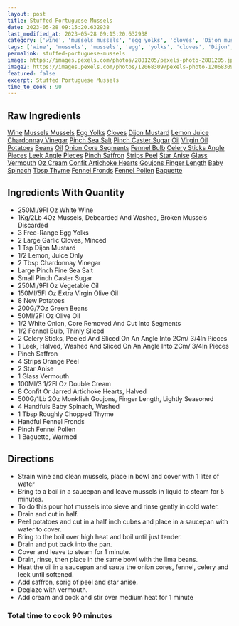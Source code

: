```yaml
---
layout: post
title: Stuffed Portuguese Mussels
date: 2023-05-28 09:15:20.632938
last_modified_at: 2023-05-28 09:15:20.632938
category: ['wine', 'mussels mussels', 'egg yolks', 'cloves', 'Dijon mustard', 'lemon juice', 'Chardonnay vinegar', 'pinch sea salt', 'pinch caster sugar', 'oil', 'virgin oil', 'potatoes', 'beans', 'oil', 'onion core segments', 'fennel bulb', 'celery sticks angle pieces', 'leek angle pieces', 'pinch saffron', 'strips peel', 'star anise', 'glass vermouth', 'oz cream', 'confit artichoke hearts', 'goujons finger length', 'baby spinach', 'tbsp thyme', 'fennel fronds', 'fennel pollen', 'baguette']
tags: ['wine', 'mussels', 'mussels', 'egg', 'yolks', 'cloves', 'Dijon', 'mustard', 'lemon', 'juice', 'Chardonnay', 'vinegar', 'sea', 'salt', 'caster', 'sugar', 'oil', 'virgin', 'oil', 'potatoes', 'beans', 'oil', 'onion', 'core', 'segments', 'fennel', 'bulb', 'celery', 'sticks', 'angle', 'pieces', 'leek', 'angle', 'pieces', 'saffron', 'strips', 'peel', 'star', 'anise', 'glass', 'vermouth', 'oz', 'cream', 'confit', 'artichoke', 'hearts', 'goujons', 'finger', 'length', 'baby', 'spinach', 'thyme', 'fennel', 'fronds', 'fennel', 'pollen', 'baguette']
permalink: stuffed-portuguese-mussels
image: https://images.pexels.com/photos/2881205/pexels-photo-2881205.jpeg?auto=compress&cs=tinysrgb&h=650&w=940
image2: https://images.pexels.com/photos/12068309/pexels-photo-12068309.jpeg?auto=compress&cs=tinysrgb&h=650&w=940
featured: false
excerpt: Stuffed Portuguese Mussels
time_to_cook : 90
---
```

<h2>Raw Ingredients</h2>
<a href="#" class="badge badge-light">Wine</a> <a href="#" class="badge badge-light">Mussels Mussels</a> <a href="#" class="badge badge-light">Egg Yolks</a> <a href="#" class="badge badge-light">Cloves</a> <a href="#" class="badge badge-light">Dijon Mustard</a> <a href="#" class="badge badge-light">Lemon Juice</a> <a href="#" class="badge badge-light">Chardonnay Vinegar</a> <a href="#" class="badge badge-light">Pinch Sea Salt</a> <a href="#" class="badge badge-light">Pinch Caster Sugar</a> <a href="#" class="badge badge-light">Oil</a> <a href="#" class="badge badge-light">Virgin Oil</a> <a href="#" class="badge badge-light">Potatoes</a> <a href="#" class="badge badge-light">Beans</a> <a href="#" class="badge badge-light">Oil</a> <a href="#" class="badge badge-light">Onion Core Segments</a> <a href="#" class="badge badge-light">Fennel Bulb</a> <a href="#" class="badge badge-light">Celery Sticks Angle Pieces</a> <a href="#" class="badge badge-light">Leek Angle Pieces</a> <a href="#" class="badge badge-light">Pinch Saffron</a> <a href="#" class="badge badge-light">Strips Peel</a> <a href="#" class="badge badge-light">Star Anise</a> <a href="#" class="badge badge-light">Glass Vermouth</a> <a href="#" class="badge badge-light">Oz Cream</a> <a href="#" class="badge badge-light">Confit Artichoke Hearts</a> <a href="#" class="badge badge-light">Goujons Finger Length</a> <a href="#" class="badge badge-light">Baby Spinach</a> <a href="#" class="badge badge-light">Tbsp Thyme</a> <a href="#" class="badge badge-light">Fennel Fronds</a> <a href="#" class="badge badge-light">Fennel Pollen</a> <a href="#" class="badge badge-light">Baguette</a> 

<h2>Ingredients With Quantity </h2>
<ul><li>250Ml/9Fl Oz White Wine</li><li>1Kg/2Lb 4Oz Mussels, Debearded And Washed, Broken Mussels Discarded</li><li>3 Free-Range Egg Yolks</li><li>2 Large Garlic Cloves, Minced</li><li>1 Tsp Dijon Mustard</li><li> 1/2 Lemon, Juice Only</li><li>2 Tbsp Chardonnay Vinegar</li><li>Large Pinch Fine Sea Salt</li><li>Small Pinch Caster Sugar</li><li>250Ml/9Fl Oz Vegetable Oil</li><li>150Ml/5Fl Oz Extra Virgin Olive Oil</li><li>8 New Potatoes</li><li>200G/7Oz Green Beans</li><li>50Ml/2Fl Oz Olive Oil</li><li> 1/2 White Onion, Core Removed And Cut Into Segments</li><li> 1/2 Fennel Bulb, Thinly Sliced</li><li>2 Celery Sticks, Peeled And Sliced On An Angle Into 2Cm/ 3/4In Pieces</li><li>1 Leek, Halved, Washed And Sliced On An Angle Into 2Cm/ 3/4In Pieces</li><li>Pinch Saffron</li><li>4 Strips Orange Peel</li><li>2 Star Anise</li><li>1 Glass Vermouth</li><li>100Ml/3 1/2Fl Oz Double Cream</li><li>8 Confit Or Jarred Artichoke Hearts, Halved</li><li>500G/1Lb 2Oz Monkfish Goujons, Finger Length, Lightly Seasoned</li><li>4 Handfuls Baby Spinach, Washed</li><li>1 Tbsp Roughly Chopped Thyme</li><li>Handful Fennel Fronds</li><li>Pinch Fennel Pollen</li><li>1 Baguette, Warmed</li></ul>

<h2>Directions</h2>
<ul><li>Strain wine and clean mussels, place in bowl and cover with 1 liter of water</li><li>Bring to a boil in a saucepan and leave mussels in liquid to steam for 5 minutes. </li><li>To do this pour hot mussels into sieve and rinse gently in cold water. </li><li>Drain and cut in half. </li><li>Peel potatoes and cut in a half inch cubes and place in a saucepan with water to cover. </li><li>Bring to the boil over high heat and boil until just tender. </li><li>Drain and put back into the pan. </li><li>Cover and leave to steam for 1 minute. </li><li>Drain, rinse, then place in the same bowl with the lima beans. </li><li>Heat the oil in a saucepan and saute the onion cores, fennel, celery and leek until softened. </li><li>Add saffron, sprig of peel and star anise. </li><li>Deglaze with vermouth. </li><li>Add cream and cook and stir over medium heat for 1 minute</li></ul>

<h3>Total time to cook 90 minutes</h3>